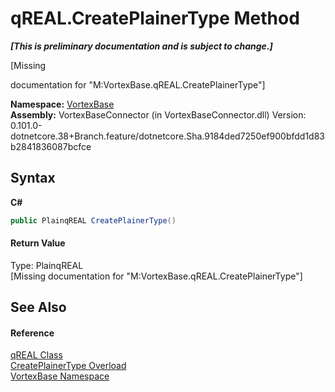 # qREAL.CreatePlainerType Method 
 _**\[This is preliminary documentation and is subject to change.\]**_

\[Missing <summary> documentation for "M:VortexBase.qREAL.CreatePlainerType"\]

**Namespace:**&nbsp;<a href="N_VortexBase.md">VortexBase</a><br />**Assembly:**&nbsp;VortexBaseConnector (in VortexBaseConnector.dll) Version: 0.101.0-dotnetcore.38+Branch.feature/dotnetcore.Sha.9184ded7250ef900bfdd1d83b2841836087bcfce

## Syntax

**C#**<br />
``` C#
public PlainqREAL CreatePlainerType()
```


#### Return Value
Type: PlainqREAL<br />\[Missing <returns> documentation for "M:VortexBase.qREAL.CreatePlainerType"\]

## See Also


#### Reference
<a href="T_VortexBase_qREAL.md">qREAL Class</a><br /><a href="Overload_VortexBase_qREAL_CreatePlainerType.md">CreatePlainerType Overload</a><br /><a href="N_VortexBase.md">VortexBase Namespace</a><br />